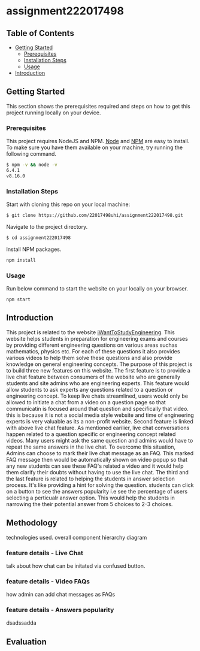 # assignment222017498

<!-- TABLE OF CONTENTS -->
## Table of Contents

* [Getting Started](#getting-started)
    * [Prerequisites](#prerequisites)
    * [Installation Steps](#installation-steps)
    * [Usage](#usage)
* [Introduction](#introduction)



<!-- GETTING STARTED -->
## Getting Started

This section shows the prerequisites required and steps on how to get this project running locally on your device.

### Prerequisites

This project requires NodeJS and NPM.
[Node](http://nodejs.org/) and [NPM](https://npmjs.org/) are easy to install.
To make sure you have them available on your machine,
try running the following command.

```sh
$ npm -v && node -v
6.4.1
v8.16.0
```

### Installation Steps

Start with cloning this repo on your local machine:

```sh
$ git clone https://github.com/22017498uhi/assignment222017498.git
```
Navigate to the project directory.
```sh
$ cd assignment222017498
```

Install NPM packages.
```sh
npm install
```

<!-- USAGE EXAMPLES -->
### Usage
Run below command to start the website on your locally on your browser.
```
npm start
```

<!-- ABOUT THE PROJECT -->
## Introduction
This project is related to the website [iWantToStudyEngineering](https://i-want-to-study-engineering.org/). This website helps students in preparation for engineering exams and courses by providing different engineering questions on various areas suchas mathematics, physics etc. For each of these questions it also provides various videos to help them solve these questions and also provide knowledge on general engineering concepts.
The purpose of this project is to build three new features on this website. The first feature is to provide a live chat feature between consumers of the website who are generally students and site admins who are engineering experts. This feature would allow students to ask experts any questions related to a question or engineering concept. To keep live chats streamlined, users would only be allowed to initiate a chat from a video on a question page so that communicatin is focused around that question and specifically that video. this is because it is not a social media style website and time of engineering experts is very valuable as its a non-profit website.
Second feature is linked with above live chat feature. As mentioned earilier, live chat conversations happen related to a question specific or engineering concept related videos. Many users might ask the same question and admins would have to repeat the same answers in the live chat. To overcome this situation, Admins can choose to mark their live chat message as an FAQ. This marked FAQ message then would be automatically shown on video popup so that any new students can see these FAQ's related a video and it would help them clarify their doubts without having to use the live chat.
The third and the last feature is related to helping the students in answer selection process. It's like providing a hint for solving the question. students can click on a button to see the answers popularity i.e see the percentage of users selecting a perticualr answer option. This would help the students in narrowing the their potential answer from 5 choices to 2-3 choices.


## Methodology

technologies used.
overall component hierarchy diagram

### feature details - Live Chat
talk about how chat can be initated via confused button.

### feature details - Video FAQs
how admin can add chat messages as FAQs

### feature details - Answers popularity
dsadssadda

## Evaluation
